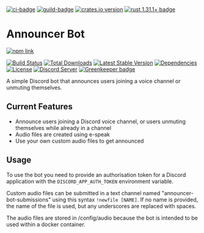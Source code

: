 [![ci-badge][]][ci] [![guild-badge][]][guild] [![crates.io version]][crates.io link] [![rust 1.31.1+ badge]][rust 1.31.1+ link]

# Announcer Bot
[![npm link](https://nodei.co/npm/announcer-bot.png?downloads=true&downloadRank=true)](https://www.npmjs.com/package/announcer-bot)

[![Build Status](https://travis-ci.org/sasjafor/Announcer-Bot.svg)](https://travis-ci.org/sasjafor/Announcer-Bot) [![Total Downloads](https://img.shields.io/npm/dt/announcer-bot.svg)](https://www.npmjs.com/package/announcer-bot) [![Latest Stable Version](https://img.shields.io/npm/v/announcer-bot.svg)](https://www.npmjs.com/package/announcer-bot) [![Dependencies](https://david-dm.org/sasjafor/Announcer-Bot/status.svg)](https://david-dm.org/sasjafor/Announcer-Bot) [![License](https://img.shields.io/badge/license-GPL-lightgrey.svg)](https://opensource.org/licenses/gpl-license) [![Discord Server](https://discordapp.com/api/guilds/518113399448666113/embed.png)](https://discord.gg/qPxJfWw) [![Greenkeeper badge](https://badges.greenkeeper.io/sasjafor/Announcer-Bot.svg)](https://greenkeeper.io/)

A simple Discord bot that announces users joining a voice channel or unmuting themselves.



## Current Features
* Announce users joining a Discord voice channel, or users unmuting themselves while already in a channel
* Audio files are created using e-speak
* Use your own custom audio files to get announced

## Usage

To use the bot you need to provide an authorisation token for a Discord application with the `DISCORD_APP_AUTH_TOKEN` environment variable.

Custom audio files can be submitted in a text channel named "announcer-bot-submissions" using this syntax `!newfile [NAME]`.
If no name is provided, the name of the file is used, but any underscores are replaced with spaces.

The audio files are stored in /config/audio because the bot is intended to be used within a docker container.

[ci]: https://dev.azure.com/serenity-org/serenity/_build?definitionId=1
[ci-badge]: https://img.shields.io/azure-devops/build/serenity-org/1ce9579e-03bc-499f-9302-4180a2dfec6f/1/current.svg?style=flat-square
[crates.io link]: https://crates.io/crates/serenity
[crates.io version]: https://img.shields.io/crates/v/serenity.svg?style=flat-square
[guild]: https://discord.gg/WBdGJCc
[guild-badge]: https://img.shields.io/discord/381880193251409931.svg?style=flat-square&colorB=7289DA
[rust 1.31.1+ badge]: https://img.shields.io/badge/rust-1.31.1+-93450a.svg?style=flat-square
[rust 1.31.1+ link]: https://blog.rust-lang.org/2018/12/20/Rust-1.31.1.html